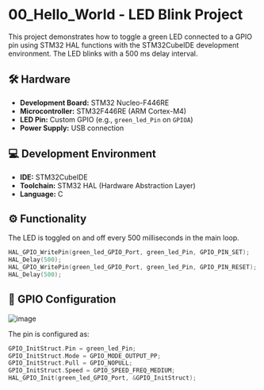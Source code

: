 # 00_Hello_World - LED Blink Project

This project demonstrates how to toggle a green LED connected to a GPIO pin using STM32 HAL functions with the STM32CubeIDE development environment. The LED blinks with a 500 ms delay interval.

## 🛠️ Hardware

- **Development Board:** STM32 Nucleo-F446RE
- **Microcontroller:** STM32F446RE (ARM Cortex-M4)
- **LED Pin:** Custom GPIO (e.g., `green_led_Pin` on `GPIOA`)
- **Power Supply:** USB connection

## 💻 Development Environment

- **IDE:** STM32CubeIDE
- **Toolchain:** STM32 HAL (Hardware Abstraction Layer)
- **Language:** C

## ⚙️ Functionality

The LED is toggled on and off every 500 milliseconds in the main loop.

```c
HAL_GPIO_WritePin(green_led_GPIO_Port, green_led_Pin, GPIO_PIN_SET);
HAL_Delay(500);
HAL_GPIO_WritePin(green_led_GPIO_Port, green_led_Pin, GPIO_PIN_RESET);
HAL_Delay(500);

```
## 🔌 GPIO Configuration

![image](https://github.com/user-attachments/assets/2d9db08e-9321-4f3e-aee0-1a1410f5cf48)

The pin is configured as:
```c
GPIO_InitStruct.Pin = green_led_Pin;
GPIO_InitStruct.Mode = GPIO_MODE_OUTPUT_PP;
GPIO_InitStruct.Pull = GPIO_NOPULL;
GPIO_InitStruct.Speed = GPIO_SPEED_FREQ_MEDIUM;
HAL_GPIO_Init(green_led_GPIO_Port, &GPIO_InitStruct);
```



